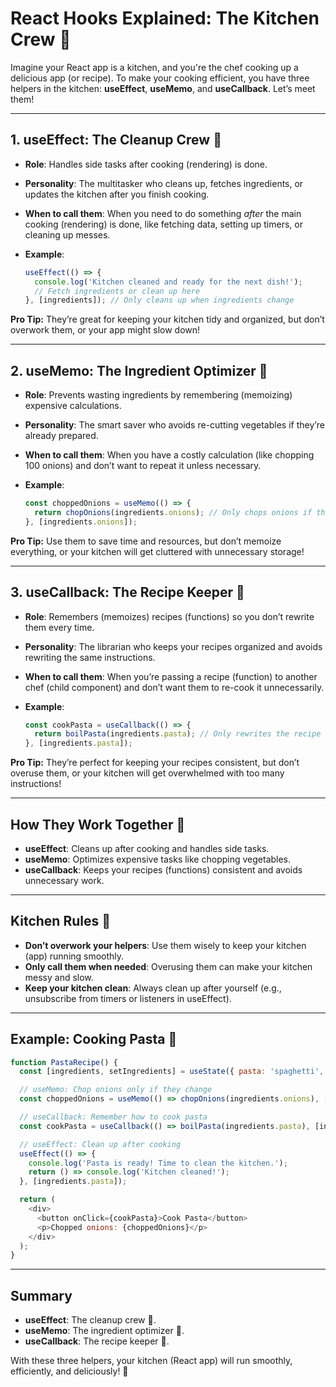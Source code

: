 # React Hooks Explained: The Kitchen Crew 🍳

Imagine your React app is a kitchen, and you're the chef cooking up a delicious app (or recipe). To make your cooking efficient, you have three helpers in the kitchen: **useEffect**, **useMemo**, and **useCallback**. Let’s meet them!

---

## 1. **useEffect: The Cleanup Crew 🧹**
- **Role**: Handles side tasks after cooking (rendering) is done.
- **Personality**: The multitasker who cleans up, fetches ingredients, or updates the kitchen after you finish cooking.
- **When to call them**: When you need to do something *after* the main cooking (rendering) is done, like fetching data, setting up timers, or cleaning up messes.
- **Example**:
  
  ```javascript
  useEffect(() => {
    console.log('Kitchen cleaned and ready for the next dish!');
    // Fetch ingredients or clean up here
  }, [ingredients]); // Only cleans up when ingredients change
  ```
  
**Pro Tip:** They’re great for keeping your kitchen tidy and organized, but don’t overwork them, or your app might slow down!

---

## 2. **useMemo: The Ingredient Optimizer 🥕**
- **Role**: Prevents wasting ingredients by remembering (memoizing) expensive calculations.
- **Personality**: The smart saver who avoids re-cutting vegetables if they’re already prepared.
- **When to call them**: When you have a costly calculation (like chopping 100 onions) and don’t want to repeat it unless necessary.
- **Example**:
  
  ```javascript
  const choppedOnions = useMemo(() => {
    return chopOnions(ingredients.onions); // Only chops onions if they change
  }, [ingredients.onions]);
  ```
  
**Pro Tip:** Use them to save time and resources, but don’t memoize everything, or your kitchen will get cluttered with unnecessary storage!

---

## 3. **useCallback: The Recipe Keeper 📝**
- **Role**: Remembers (memoizes) recipes (functions) so you don’t rewrite them every time.
- **Personality**: The librarian who keeps your recipes organized and avoids rewriting the same instructions.
- **When to call them**: When you’re passing a recipe (function) to another chef (child component) and don’t want them to re-cook it unnecessarily.
- **Example**:
  
  ```javascript
  const cookPasta = useCallback(() => {
    return boilPasta(ingredients.pasta); // Only rewrites the recipe if pasta changes
  }, [ingredients.pasta]);
  ```
  
**Pro Tip:** They’re perfect for keeping your recipes consistent, but don’t overuse them, or your kitchen will get overwhelmed with too many instructions!

---

## How They Work Together 🤝
- **useEffect**: Cleans up after cooking and handles side tasks.
- **useMemo**: Optimizes expensive tasks like chopping vegetables.
- **useCallback**: Keeps your recipes (functions) consistent and avoids unnecessary work.

---

## Kitchen Rules 🚨
- **Don’t overwork your helpers**: Use them wisely to keep your kitchen (app) running smoothly.
- **Only call them when needed**: Overusing them can make your kitchen messy and slow.
- **Keep your kitchen clean**: Always clean up after yourself (e.g., unsubscribe from timers or listeners in useEffect).

---

## Example: Cooking Pasta 🍝

```javascript
function PastaRecipe() {
  const [ingredients, setIngredients] = useState({ pasta: 'spaghetti', sauce: 'tomato' });

  // useMemo: Chop onions only if they change
  const choppedOnions = useMemo(() => chopOnions(ingredients.onions), [ingredients.onions]);

  // useCallback: Remember how to cook pasta
  const cookPasta = useCallback(() => boilPasta(ingredients.pasta), [ingredients.pasta]);

  // useEffect: Clean up after cooking
  useEffect(() => {
    console.log('Pasta is ready! Time to clean the kitchen.');
    return () => console.log('Kitchen cleaned!');
  }, [ingredients.pasta]);

  return (
    <div>
      <button onClick={cookPasta}>Cook Pasta</button>
      <p>Chopped onions: {choppedOnions}</p>
    </div>
  );
}
```

---

## Summary
- **useEffect**: The cleanup crew 🧹.
- **useMemo**: The ingredient optimizer 🥕.
- **useCallback**: The recipe keeper 📝.

With these three helpers, your kitchen (React app) will run smoothly, efficiently, and deliciously! 🎉

